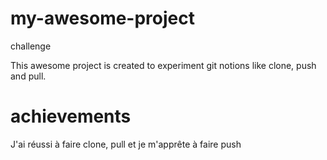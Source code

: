 # my-awesome-project
challenge


This awesome project is created to experiment git notions like clone, push and pull.
# achievements 
J'ai réussi à faire clone, pull et je m'apprête à faire push
